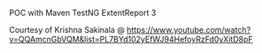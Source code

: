 POC with Maven TestNG ExtentReport 3

Courtesy of 
Krishna Sakinala
@
https://www.youtube.com/watch?v=QQAmcnGbVQM&list=PL7BYd102yEfWJ94HefoyRzFd0yXitD8pF